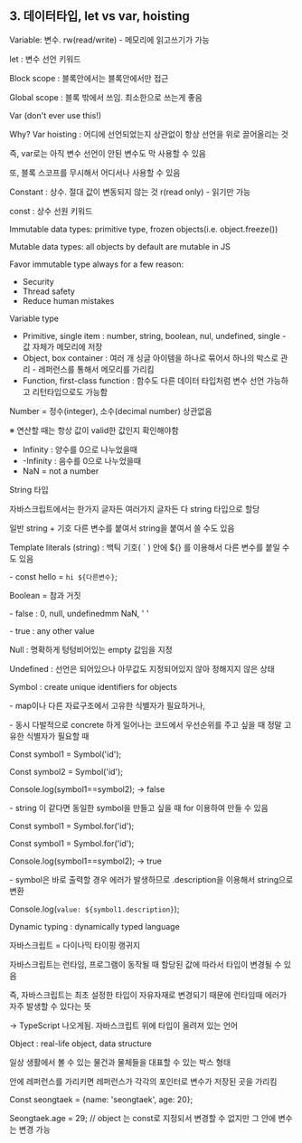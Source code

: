 ## 3. 데이터타입, let vs var, hoisting



Variable: 변수. rw(read/write) - 메모리에 읽고쓰기가 가능

let : 변수 선언 키워드

Block scope : 블록안에서는 블록안에서만 접근

Global scope : 블록 밖에서 쓰임. 최소한으로 쓰는게 좋음

 

Var (don't ever use this!)

Why? Var hoisting : 어디에 선언되었는지 상관없이 항상 선언을 위로 끌어올리는 것

즉, var로는 아직 변수 선언이 안된 변수도 막 사용할 수 있음

또, 블록 스코프를 무시해서 어디서나 사용할 수 있음

 

Constant : 상수. 절대 값이 변동되지 않는 것 r(read only) - 읽기만 가능

const : 상수 선원 키워드 

Immutable data types: primitive type, frozen objects(i.e. object.freeze())

Mutable data types: all objects by default are mutable in JS

Favor immutable type always for a few reason:

- Security
- Thread safety
- Reduce human mistakes

 

Variable type

- Primitive,     single item : number, string, boolean, nul, undefined, single - 값 자체가 메모리에 저장
- Object,     box container : 여러 개 싱글 아이템을 하나로 묶어서 하나의 박스로 관리 - 레퍼런스를 통해서 메모리를 가리킴
- Function,     first-class function : 함수도 다른 데이터 타입처럼 변수 선언 가능하고 리턴타입으로도 가능함

 

Number = 정수(integer), 소수(decimal number) 상관없음

※ 연산할 때는 항상 값이 valid한 값인지 확인해야함

- Infinity :     양수를 0으로 나누었을때
- -Infinity     : 음수를 0으로 나누었을때
- NaN = not a number

 

String 타입

자바스크립트에서는 한가지 글자든 여러가지 글자든 다 string 타입으로 할당

일반 string + 기호 다른 변수를 붙여서 string을 붙여서 쓸 수도 있음

Template literals (string) : 백틱 기호( ` ) 안에 ${} 를 이용해서 다른 변수를 붙일 수도 있음

 \- const hello = `hi ${다른변수}`;

 

Boolean = 참과 거짓

 \- false : 0, null, undefinedmm NaN, ' '

 \- true : any other value

 

Null : 명확하게 텅텅비어있는 empty 값임을 지정

Undefined : 선언은 되어있으나 아무값도 지정되어있지 않아 정해지지 않은 상태

 

Symbol : create unique identifiers for objects

 \- map이나 다른 자료구조에서 고유한 식별자가 필요하거나,

 \- 동시 다발적으로 concrete 하게 일어나는 코드에서 우선순위를 주고 싶을 때 정말 고유한 식별자가 필요할 때

Const symbol1 = Symbol('id');

Const symbol2 = Symbol('id');

Console.log(symbol1==symbol2); -> false

 

 \- string 이 같다면 동일한 symbol을 만들고 싶을 때 for 이용하여 만들 수 있음

Const symbol1 = Symbol.for('id');

Const symbol1 = Symbol.for('id');

Console.log(symbol1==symbol2); -> true

 

 \- symbol은 바로 출력할 경우 에러가 발생하므로 .description을 이용해서 string으로 변환

Console.log(`value: ${symbol1.description}`);

 

Dynamic typing : dynamically typed language

자바스크립트 = 다이나믹 타이핑 랭귀지

자바스크립트는 런타임, 프로그램이 동작될 때 할당된 값에 따라서 타입이 변경될 수 있음

즉, 자바스크립트는 최초 설정한 타입이 자유자재로 변경되기 때문에 런타임때 에러가 자주 발생할 수 있다는 뜻

-> TypeScript 나오게됨. 자바스크립트 위에 타입이 올려져 있는 언어

 

Object : real-life object, data structure

일상 생활에서 볼 수 있는 물건과 물체들을 대표할 수 있는 박스 형태

안에 레퍼런스를 가리키면 레퍼런스가 각각의 포인터로 변수가 저장된 곳을 가리킴

Const seongtaek = {name: 'seongtaek', age: 20};

Seongtaek.age = 29; // object 는 const로 지정되서 변경할 수 없지만 그 안에 변수는 변경 가능